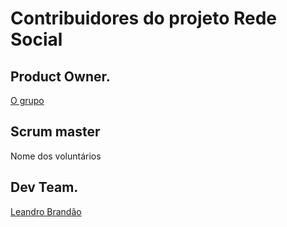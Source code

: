 # Contribuidores do projeto Rede Social

## Product Owner.  
[O grupo](https://www.facebook.com/groups/1318495538253871/)
## Scrum master
Nome dos voluntários
## Dev Team.
[Leandro Brandão](https://github.com/LeandroMeuGitHub)
